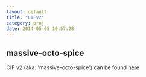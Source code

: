 ```yaml
---
layout: default
title: "CIFv2"
category: proj
date: 2014-05-05 10:57:28
---
```


## massive-octo-spice

CIF v2 (aka: 'massive-octo-spice') can be found [here](/massive-octo-spice)

